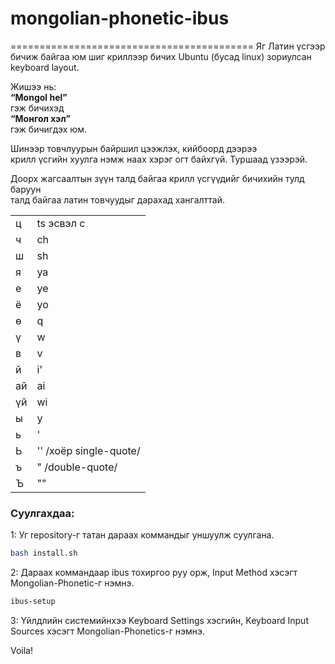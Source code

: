 # mongolian-phonetic-ibus
==========================================
Яг Латин үсгээр бичиж байгаа юм шиг криллээр бичих Ubuntu (бусад linux) зориулсан
keyboard layout.  

Жишээ нь:  
**“Mongol hel”**  
гэж бичихэд  
**“Монгол хэл”**  
гэж бичигдэх юм.  

Шинээр товчлуурын байршил цээжлэх, кийбоoрд дээрээ  
крилл үсгийн хуулга нэмж наах хэрэг огт байхгүй. Туршаад үзээрэй.  

Доорх жагсаалтын зүүн талд байгаа крилл үсгүүдийг бичихийн тулд баруун  
талд байгаа латин товчуудыг дарахад хангалттай.  

| | |
--- | ---
ц | ts эсвэл c  
ч | ch  
ш | sh  
я | ya  
е | ye  
ё | yo  
ө | q  
ү | w  
в | v  
й | i'
ай | ai 
үй | wi
ы | y  
ь | '  
Ь | '' /хоёр single-quote/  
ъ | "  /double-quote/  
Ъ | ""   

### Суулгахдаа:   
1: Уг repository-г татан дараах коммандыг уншуулж суулгана. 
```bash
bash install.sh
```

2: Дараах коммандаар ibus тохиргоо руу орж, Input Method хэсэгт Mongolian-Phonetic-г нэмнэ. 
```bash
ibus-setup
```

3: Үйлдлийн системийнхээ Keyboard Settings хэсгийн, Keyboard Input Sources хэсэгт  Mongolian-Phonetics-г нэмнэ. 

Voila!
